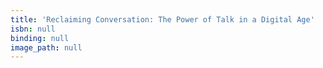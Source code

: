 ```yaml
---
title: 'Reclaiming Conversation: The Power of Talk in a Digital Age'
isbn: null
binding: null
image_path: null
---
```


